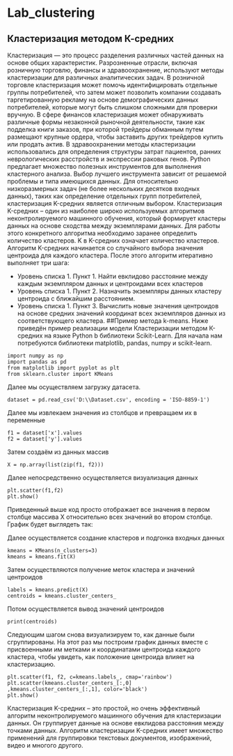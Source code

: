 # Lab_clustering
## Кластеризация методом К-средних
Кластеризация — это процесс разделения различных частей данных на основе общих характеристик. Разрозненные отрасли, включая розничную торговлю, финансы и здравоохранение, используют методы кластеризации для различных аналитических задач. В розничной торговле кластеризация может помочь идентифицировать отдельные группы потребителей, что затем может позволить компании создавать таргетированную рекламу на основе демографических данных потребителей, которые могут быть слишком сложными для проверки вручную. В сфере финансов кластеризация может обнаруживать различные формы незаконной рыночной деятельности, такие как подделка книги заказов, при которой трейдеры обманным путем размещают крупные ордера, чтобы заставить других трейдеров купить или продать актив. В здравоохранении методы кластеризации использовались для определения структуры затрат пациентов, ранних неврологических расстройств и экспрессии раковых генов.
Python предлагает множество полезных инструментов для выполнения кластерного анализа. Выбор лучшего инструмента зависит от решаемой проблемы и типа имеющихся данных. Для относительно низкоразмерных задач (не более нескольких десятков входных данных), таких как определение отдельных групп потребителей, кластеризация K-средних является отличным выбором. 
Кластеризация K-средних – один из наиболее широко используемых алгоритмов неконтролируемого машинного обучения, который формирует кластеры данных на основе сходства между экземплярами данных. Для работы этого конкретного алгоритма необходимо заранее определить количество кластеров. K в K-средних означает количество кластеров. Алгоритм K-средних начинается со случайного выбора значения центроида для каждого кластера. После этого алгоритм итеративно выполняет три шага: 
- Уровень списка 1. Пункт 1.
Найти евклидово расстояние между каждым экземпляром данных и центроидами всех кластеров
- Уровень списка 1. Пункт 2.
Назначить экземпляры данных кластеру центроида с ближайшим расстоянием.
- Уровень списка 1. Пункт 3.
Вычислить новые значения центроидов на основе средних значений координат всех экземпляров данных из соответствующего кластера.
##Пример метода k-means.
Ниже приведён пример реализации модели Кластеризации методом К-средних на языке Python b библиотеки Scikit-Learn.
Для начала нам потребуются библиотеки matplotlib, pandas, numpy и scikit-learn.
```
import numpy as np
import pandas as pd
from matplotlib import pyplot as plt
from sklearn.cluster import KMeans
```
Далее мы осуществляем загрузку датасета.
```
dataset = pd.read_csv('D:\\Dataset.csv', encoding = 'ISO-8859-1') 
```
Далее мы извлекаем значения из столбцов и превращаем их в переменные
```
f1 = dataset['x'].values
f2 = dataset['y'].values
```
Затем создаём из данных массив
```
X = np.array(list(zip(f1, f2)))
```
Далее непосредственно осуществляется визуализация данных
```
plt.scatter(f1,f2)
plt.show()
```
Приведенный выше код просто отображает все значения в первом столбце массива X относительно всех значений во втором столбце. График будет выглядеть так:




Далее осуществляется создание кластеров и подгонка входных данных
```
kmeans = KMeans(n_clusters=3)
kmeans = kmeans.fit(X)
```
Затем осуществляются получение меток кластера и значений центроидов
```
labels = kmeans.predict(X)
centroids = kmeans.cluster_centers_
```
Потом осуществляется вывод значений центроидов
```
print(centroids)
```
Следующим шагом снова визуализируем то, как данные были сгруппированы. На этот раз мы построим график данных вместе с присвоенными им метками и координатами центроида каждого кластера, чтобы увидеть, как положение центроида влияет на кластеризацию. 
```
plt.scatter(f1, f2, c=kmeans.labels_, cmap='rainbow')
plt.scatter(kmeans.cluster_centers_[:,0] ,kmeans.cluster_centers_[:,1], color='black')
plt.show()
```
Кластеризация K-средних – это простой, но очень эффективный алгоритм неконтролируемого машинного обучения для кластеризации данных. Он группирует данные на основе евклидова расстояния между точками данных. Алгоритм кластеризации K-средних имеет множество применений для группировки текстовых документов, изображений, видео и многого другого.




